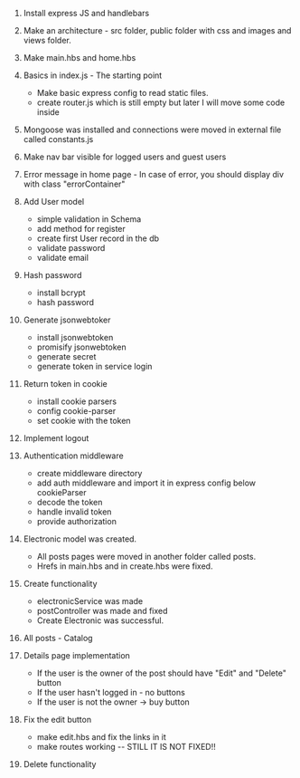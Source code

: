 1. Install express JS and handlebars
2. Make an architecture - src folder, public folder with css and images and views folder.
3. Make main.hbs and home.hbs
4. Basics in index.js - The starting point
    - Make basic express config to read static files.
    - create router.js which is still empty but later I will move some code inside
5. Mongoose was installed and connections were moved in external file called constants.js
6. Make nav bar visible for logged users and guest users
7. Error message in home page - In case of error, you should display div with class "errorContainer"
8. Add User model
    - simple validation in Schema
    - add method for register
    - create first User record in the db
    - validate password
    - validate email
9. Hash password
    - install bcrypt
    - hash password

10. Generate jsonwebtoker
    - install jsonwebtoken
    - promisify jsonwebtoken
    - generate secret
    - generate token in service login

11. Return token in cookie
    - install cookie parsers
    - config cookie-parser
    - set cookie with the token

12. Implement logout

13. Authentication middleware
    - create middleware directory
    - add auth middleware and import it in express config below cookieParser
    - decode the token
    - handle invalid token
    - provide authorization

14. Electronic model was created.
    - All posts pages were moved in another folder called posts. 
    - Hrefs in main.hbs and in create.hbs were fixed.

15. Create functionality
    - electronicService was made
    - postController was made and fixed
    - Create Electronic was successful.

16. All posts - Catalog

17. Details page implementation
    - If the user is the owner of the post should have "Edit" and "Delete" button
    - If the user hasn't logged in - no buttons
    - If the user is not the owner -> buy button

18. Fix the edit button
    - make edit.hbs and fix the links in it
    - make routes working
    -- STILL IT IS NOT FIXED!!

19. Delete functionality
